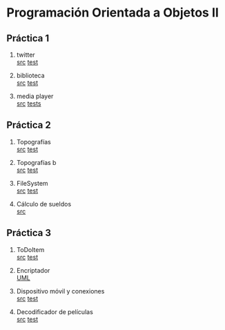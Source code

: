 # Programación Orientada a Objetos II

## Práctica 1

1. twitter  
[src](https://github.com/Octa-R/OOII_22/tree/main/P1/ej1%20-%20Twitter/src/main/java/ar/edu/unlp/info/oo2/twitter)
[test](https://github.com/Octa-R/OOII_22/tree/test/P1/ej1%20-%20Twitter/src/main/java/ar/edu/unlp/info/oo2/twitter)

2. biblioteca  
[src](https://github.com/Octa-R/OOII_22/tree/main/P1/ej2%20-%20biblioteca/src/main/java/ar/edu/unlp/info/oo2/biblioteca)
[test](https://github.com/Octa-R/OOII_22/tree/main/P1/ej2%20-%20biblioteca/src/main/java/ar/edu/unlp/info/oo2/biblioteca)

3. media player  
[src](https://github.com/Octa-R/OOII_22/tree/main/P1/ej3%20-%20Media%20Player/src/main/java/ar/edu/unlp/info/oo2/media_player)
[tests](https://github.com/Octa-R/OOII_22/tree/main/P1/ej3%20-%20Media%20Player/src/test/java/ar/edu/unlp/info/oo2/media_player)

## Práctica 2
1. Topografías  
[src](https://github.com/Octa-R/OOII_22/tree/main/Pr%C3%A1ctica-2/ej1_topografias/src/main/java/ar/edu/unlp/info/oo2/ej1_topografia)
[test](https://github.com/Octa-R/OOII_22/tree/main/Pr%C3%A1ctica-2/ej1_topografias/test/main/java/ar/edu/unlp/info/oo2/ej1_topografia)

2. Topografías b  
[src]()
[test]()

3. FileSystem  
[src]()
[test]()

4. Cálculo de sueldos  
[src](https://github.com/Octa-R/OOII_22/tree/main/Pr%C3%A1ctica-2/ej4_calculo_sueldos/src/main/java/ar/edu/unlp/info/oo2/calculo_sueldos)

## Práctica 3

1. ToDoItem  
[src](https://github.com/Octa-R/OOII_22/tree/main/Practica-3/ej1/src/main/java/ar/edu/unlp/info/oo2/ej1_ToDoItem)
[test](https://github.com/Octa-R/OOII_22/tree/test/Practica-3/ej1/src/main/java/ar/edu/unlp/info/oo2/ej1_ToDoItem)

2. Encriptador  
[UML](https://github.com/Octa-R/OOII_22/tree/main/Practica-3/ej2)

3. Dispositivo móvil y conexiones  
[src]()
[test]()

4. Decodificador de películas  
[src]()
[test]()
